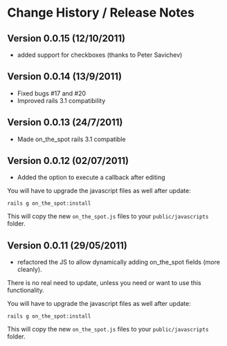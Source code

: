 # Change History / Release Notes

## Version 0.0.15 (12/10/2011)

* added support for checkboxes (thanks to Peter Savichev)

## Version 0.0.14 (13/9/2011)

* Fixed bugs #17 and #20
* Improved rails 3.1 compatibility

## Version 0.0.13 (24/7/2011)

* Made on_the_spot rails 3.1 compatible

## Version 0.0.12 (02/07/2011)

* Added the option to execute a callback after editing

You will have to upgrade the javascript files as well after update:

    rails g on_the_spot:install

This will copy the new `on_the_spot.js` files to your `public/javascripts` folder.

## Version 0.0.11 (29/05/2011)

* refactored the JS to allow dynamically adding on_the_spot fields (more cleanly).

There is no real need to update, unless you need or want to use this functionality.

You will have to upgrade the javascript files as well after update:

    rails g on_the_spot:install

This will copy the new `on_the_spot.js` files to your `public/javascripts` folder.


